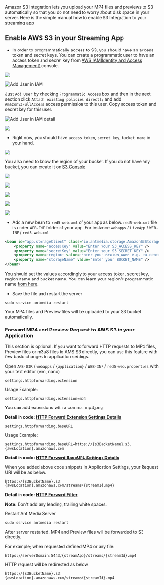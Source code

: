 Amazon S3 Integration lets you upload your MP4 files and previews to S3 automatically so that you do not need to worry about disk space in your server. Here is the simple manual how to enable S3 Integration to your streaming app 

## Enable AWS S3 in your Streaming App

* In order to programmatically access to S3, you should have an access token and secret keys. You can create a programmatic user to have an access token and secret key from [AWS IAM(Identity and Access Management)](https://console.aws.amazon.com/iam/home#/users) console. 

![](https://antmedia.io/wp-content/uploads/2019/12/1-aws-iam-management-console.png)

![Add User in IAM](https://antmedia.io/wp-content/uploads/2019/12/2-aws-add-user-iam-management-console.png)

Just `Add User` by checking `Programmatic Access` box and then in the next section click `Attach existing policies directly` and add `AmazonS3FullAccess` access permission to this user. Copy access token and secret key for this user. 

![Add User in IAM detail](https://antmedia.io/wp-content/uploads/2019/12/3-aws-add-user-detail-in-iam.png)

![](https://antmedia.io/wp-content/uploads/2019/12/4-aws-add-user-detail2-in-iam.png)

* Right now, you should have `access token`, `secret key`, `bucket name` in your hand.

![](https://antmedia.io/wp-content/uploads/2019/12/4-aws-add-user-detail3-in-iam.png)

You also need to know the region of your bucket. If you do not have any bucket, you can create it on [S3 Console](https://s3.console.aws.amazon.com/s3/home)  

![](https://antmedia.io/wp-content/uploads/2019/12/5-aws-add-s3-console.png)

![](https://antmedia.io/wp-content/uploads/2019/12/5-aws-add-s3-console2.png)

![](https://antmedia.io/wp-content/uploads/2019/12/5-aws-add-s3-console3.png)

![](https://i1.wp.com/antmedia.io/wp-content/uploads/2019/12/5-aws-add-s3-console4.png)

![](https://i1.wp.com/antmedia.io/wp-content/uploads/2019/12/5-aws-add-s3-console5.png)

* Add a new bean to `red5-web.xml` of your app as below. `red5-web.xml` file is under `WEB-INF` folder of your app. For instance `webapps` / `LiveApp` / `WEB-INF` / `red5-web.xml`

```xml
<bean id="app.storageClient" class="io.antmedia.storage.AmazonS3StorageClient">
    <property name="accessKey" value="Enter your S3_ACCESS_KEY" />
    <property name="secretKey" value="Enter your S3_SECRET_KEY" />
    <property name="region" value="Enter your REGION_NAME e.g. eu-central-1" />
    <property name="storageName" value="Enter your BUCKET_NAME" />
</bean>
```

You should set the values accordingly to your access token, secret key, region name and bucket name. You can learn your region's programmatic name [from here](https://docs.aws.amazon.com/general/latest/gr/rande.html). 

* Save the file and restart the server
```
sudo service antmedia restart
```

Your MP4 files and Preview files will be uploaded to your S3 bucket automatically. 

###  Forward MP4 and Preview Request to AWS S3 in your Application

This section is optional. If you want to forward HTTP requests to MP4 files, Preview files or m3u8 files to AMS S3 directly, you can use this feature with few basic changes in application settings.



Open `AMS-DIR` / `webapps` / `{application}` / `WEB-INF` / `red5-web.properties` with your text editor (vim, nano)  

    settings.httpforwarding.extension

Usage Example:

`settings.httpforwarding.extension=mp4`

You can add extensions with a comma: mp4,png 

**Detail in code: [HTTP Forward Extension Settings Details](https://github.com/ant-media/Ant-Media-Server-Common/blob/master/src/main/java/io/antmedia/AppSettings.java#L542)**

    settings.httpforwarding.baseURL
    
Usage Example:

`settings.httpforwarding.baseURL=https://{s3BucketName}.s3.{awsLocation}.amazonaws.com`

**Detail in code: [HTTP Forward BaseURL Settings Details](https://github.com/ant-media/Ant-Media-Server-Common/blob/master/src/main/java/io/antmedia/AppSettings.java#L548)**

When you added above code snippets in Application Settings, your Request URI will be as below.

`https://{s3BucketName}.s3.{awsLocation}.amazonaws.com/streams/{streamId.mp4}`

**Detail in code: [HTTP Forward Filter](https://github.com/ant-media/Ant-Media-Server/blob/master/src/main/java/io/antmedia/filter/HttpForwardFilter.java#L28)**

**Note:** Don't add any leading, trailing white spaces.

Restart Ant Media Server

    sudo service antmedia restart

After server restarted, MP4 and Preview files will be forwarded to S3 directly. 

For example; when requested defined MP4 or any file:

`https://serverDomain:5443/{streamApp}/streams/{streamId}.mp4` 

HTTP request will be redirected as below

`https://{s3BucketName}.s3.{awsLocation}.amazonaws.com/streams/{streamId}.mp4`